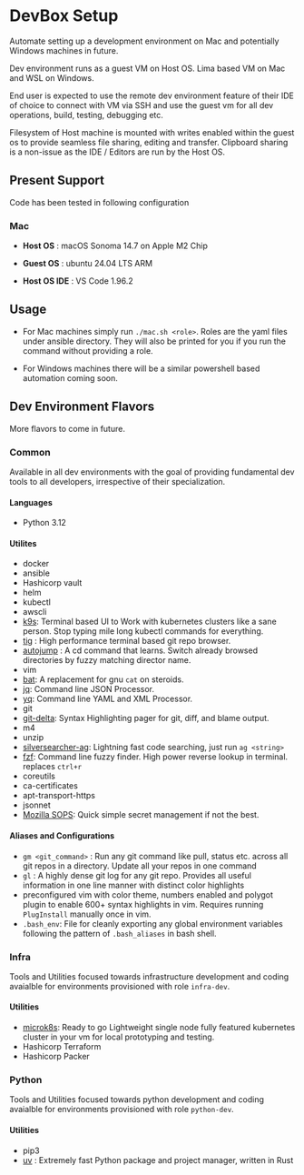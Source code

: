 # DevBox Setup

Automate setting up a development environment on Mac and potentially Windows machines in future.

Dev environment runs as a guest VM on Host OS. Lima based VM on Mac and WSL on Windows. 

End user is expected to use the remote dev environment feature of their IDE of choice to connect with VM via SSH and use the guest vm for all dev operations, build, testing, debugging etc.

Filesystem of Host machine is mounted with writes enabled within the guest os to provide seamless file sharing, editing and transfer. Clipboard sharing is a non-issue as the IDE / Editors are run by the Host OS.

## Present Support

Code has been tested in following configuration

### Mac
- __Host OS__ : macOS Sonoma 14.7 on Apple M2  Chip

- __Guest OS__ : ubuntu 24.04 LTS ARM

- __Host OS IDE__ : VS Code 1.96.2

## Usage

- For Mac machines simply run `./mac.sh <role>`. Roles are the yaml files under ansible directory. They will also be printed for you if you run the command without providing a role.

- For Windows machines there will be a similar powershell based automation coming soon.

## Dev Environment Flavors

More flavors to come in future.

### Common

Available in all dev environments with the goal of providing fundamental dev tools to all developers, irrespective of their specialization.

#### Languages
- Python 3.12

#### Utilites
- docker
- ansible
- Hashicorp vault
- helm
- kubectl
- awscli
- [k9s](https://k9scli.io/): Terminal based UI to Work with kubernetes clusters like a sane person. Stop typing mile long kubectl commands for everything.
- [tig](https://github.com/jonas/tig) : High performance terminal based git repo browser.
- [autojump](https://github.com/wting/autojump) : A cd command that learns. Switch already browsed directories by fuzzy matching director name.
- vim
- [bat](https://github.com/sharkdp/bat): A replacement for gnu `cat` on steroids.
- [jq](https://jqlang.github.io/jq/): Command line JSON Processor.
- [yq](https://github.com/mikefarah/yq): Command line YAML and XML Processor.
- git
- [git-delta](https://github.com/dandavison/delta): Syntax Highlighting pager for git, diff, and blame output.
- m4
- unzip
- [silversearcher-ag](https://github.com/ggreer/the_silver_searcher): Lightning fast code searching, just run `ag <string>`
- [fzf](https://github.com/junegunn/fzf): Command line fuzzy finder. High power reverse lookup in terminal. replaces `ctrl+r`
- coreutils
- ca-certificates
- apt-transport-https
- jsonnet
- [Mozilla SOPS](https://github.com/getsops/sops): Quick simple secret management if not the best.

#### Aliases and Configurations
- `gm <git_command>` : Run any git command like pull, status etc. across all git repos in a directory. Update all your repos in one command
- `gl` : A highly dense git log for any git repo. Provides all useful information in one line manner with distinct color highlights
- preconfigured vim with color theme, numbers enabled and polygot plugin to enable 600+ syntax highlights in vim. Requires running `PlugInstall` manually once in vim.
- `.bash_env`: File for cleanly exporting any global environment variables following the pattern of `.bash_aliases` in bash shell.


### Infra

Tools and Utilities focused towards infrastructure development and coding avaialble for environments provisioned with role `infra-dev`.

#### Utilities
- [microk8s](https://microk8s.io/): Ready to go Lightweight single node fully featured kubernetes cluster in your vm for local prototyping and testing.
- Hashicorp Terraform
- Hashicorp Packer

### Python

Tools and Utilities focused towards python development and coding avaialble for environments provisioned with role `python-dev`.

#### Utilities
- pip3
- [uv](https://github.com/astral-sh/uv) : Extremely fast Python package and project manager, written in Rust